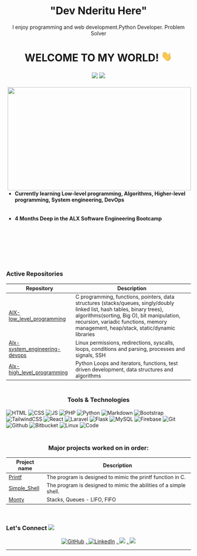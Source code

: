 <h1 align='center'>"Dev Nderitu Here"</h1>
<p align="center">I enjoy programming and web development.Python Developer. Problem Solver</p>

<h1 align="center"> WELCOME TO MY WORLD! <img src="https://raw.githubusercontent.com/ABSphreak/ABSphreak/master/gifs/Hi.gif" width="30px"> </h1>
<h3 align="center"><a href="mailto:dknderitu@gmail.com"><img src="https://img.shields.io/badge/EMAIL-red?style=for-the-badge"></a>
<a href='./_blank'><img src="https://img.shields.io/badge/RESUME-blue?style=for-the-badge"></a>
<!-- <h1 align="left"><img src="https://readme-typing-svg.herokuapp.com?color=87CEFA&lines=Welcome+To+My+Github!;Hope+you+Enjoy+:)."> </h1><p align="left"> <img src="https://komarev.com/ghpvc/?username=RaymanMoha&label=Profile%20views&color=0e75b6&style=flat" alt="Dennisnderitu254" /> </p> -->


<!-- <p align="center"> <img align="left" src="https://github-readme-stats.vercel.app/api/top-langs?username=dennisnderitu254&show_icons=true&locale=en&layout=compact&theme=radical" alt="Dennisnderitu254" width=360 height=180/>
<img align="center" src="https://github-readme-stats.vercel.app/api?username=Dennisnderitu254&show_icons=true&theme=radical" alt="Dennisnderitu254" width=420 height=180/>
</p> -->

</br>
<h4>
	<img style="object-fit: cover;" align="right" src="https://media3.giphy.com/media/qgQUggAC3Pfv687qPC/giphy.gif?cid=ecf05e47b0lxjmphcw78q2hlqppk70ur2n1g5jbcy9p1uopn&rid=giphy.gif&ct=g" width="500" height="281" />
<ul align="left">
	<li> Currently learning Low-level programming, Algorithms, Higher-level programming, System engineering, DevOps </li><br/><br/>
     <li>4 Months Deep in the ALX Software Engineering Bootcamp </li><br/><br/>
</ul>
</h4>

<br>

<h3 align="center"> </h3>


<br/>

### Active Repositories


| Repository | Description |
| --- | --- |
| [ AlX-low_level_programming](https://github.com/dennisnderitu254/alx-low_level_programming) | C programming, functions, pointers, data structures (stacks/queues, singly/doubly linked list, hash tables, binary trees), algorithms(sorting, Big O), bit manipulation, recursion, variadic functions, memory management, heap/stack, static/dynamic libraries |
| [ Alx-system_engineering-devops](https://github.com/dennisnderitu254/alx-system_engineering-devops) | Linux permissions, redirections, syscalls, loops, conditions and parsing, processes and signals, SSH |
| [ Alx-high_level_programming](https://github.com/dennisnderitu254/alx-higher_level_programming) | Python Loops and iterators, functions, test driven development, data structures and algorithms|



<h3 align="center"><br>Tools & Technologies</h3>


![HTML](https://img.shields.io/badge/html5-%23E34F26.svg?style=for-the-badge&logo=html5&logoColor=white) ![CSS](https://img.shields.io/badge/css3-%231572B6.svg?style=for-the-badge&logo=css3&logoColor=white) ![JS](https://img.shields.io/badge/javascript-%23323330.svg?style=for-the-badge&logo=javascript&logoColor=%23F7DF1E) ![PHP](https://img.shields.io/badge/php-%23777BB4.svg?style=for-the-badge&logo=php&logoColor=white)
![Python](https://img.shields.io/badge/python-%2314354C.svg?style=for-the-badge&logo=python&logoColor=white) ![Markdown](https://img.shields.io/badge/markdown-%23000000.svg?style=for-the-badge&logo=markdown&logoColor=white)
![Bootstrap](https://img.shields.io/badge/bootstrap-%23563D7C.svg?style=for-the-badge&logo=bootstrap&logoColor=white) ![TailwindCSS](https://img.shields.io/badge/tailwindcss-%2338B2AC.svg?style=for-the-badge&logo=tailwind-css&logoColor=white) ![React](https://img.shields.io/badge/React-20232A?style=for-the-badge&logo=react&logoColor=61DAFB) ![Laravel](https://img.shields.io/badge/laravel-%23FF2D20.svg?style=for-the-badge&logo=laravel&logoColor=white) ![Flask](https://img.shields.io/badge/flask-%23000.svg?style=for-the-badge&logo=flask&logoColor=white)
![MySQL](https://img.shields.io/badge/mysql-%2300f.svg?style=for-the-badge&logo=mysql&logoColor=white) ![Firebase](https://img.shields.io/badge/firebase-%23039BE5.svg?style=for-the-badge&logo=firebase)
![Git](https://img.shields.io/badge/git-%23F05033.svg?style=for-the-badge&logo=git&logoColor=white)  ![Github](https://img.shields.io/badge/github-%23121011.svg?style=for-the-badge&logo=github&logoColor=white) ![Bitbucket](https://img.shields.io/badge/bitbucket-%230047B3.svg?style=for-the-badge&logo=bitbucket&logoColor=white)
![Linux](https://img.shields.io/badge/Linux-FCC624?style=for-the-badge&logo=linux&logoColor=black) ![Code](https://img.shields.io/badge/VisualStudioCode-0078d7.svg?style=for-the-badge&logo=visual-studio-code&logoColor=white)


<h3 align="center"><br>Major projects worked on in order:</h3>

| Project name | Description |
| --- | --- |
|[Printf](https://github.com/codebyrugi/printf)| The program is designed to mimic the printf function in C.|
|[Simple_Shell](https://github.com/dennisnderitu254/simple_shell)| The program is designed to mimic the abilities of a simple shell. |
|[Monty](https://github.com/dennisnderitu254/monty) | Stacks, Queues - LIFO, FIFO |
<br />


### Let's Connect <img src='https://raw.githubusercontent.com/ShahriarShafin/ShahriarShafin/main/Assets/handshake.gif' width="100px">
<p align="center">
	<a href="https://github.com/dennisnderitu254"><img src="https://icons-for-free.com/iconfiles/png/512/code+collaboration+github+network+round+social+icon-1320086084536018107.png" alt="GitHub" width = 40px></a>
	<a href="https://www.linkedin.com/in/dennis-kinyanjui-a35a9510b/">.   <img src="https://raw.githubusercontent.com/rahuldkjain/github-profile-readme-generator/master/src/images/icons/Social/linked-in-alt.svg" alt="LinkedIn" width = 40px></a>
	<a href="https://www.instagram.com/dennisnnderitu_/">.     <img src="https://raw.githubusercontent.com/rahuldkjain/github-profile-readme-generator/master/src/images/icons/Social/instagram.svg" width = 40px></a>
	<a href="https://www.twitter.com/devnderitu/">.     <img src="https://raw.githubusercontent.com/rahuldkjain/github-profile-readme-generator/master/src/images/icons/Social/twitter.svg" width = 40px></a>

<!-- <h2 align="left"><img src="https://readme-typing-svg.herokuapp.com?color=87CEFA&lines=Thank+you+for+stopping+by!;Have+a+nice+day."></h2> -->
</p>


---

<!--
